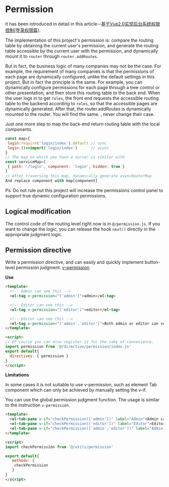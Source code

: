 # Permission

It has been introduced in detail in this article--[基于Vue2.0实现后台系统权限控制(登录权限篇)](https://juejin.im/post/5a97e41bf265da23a048fa20).

The implementation of this project's permission is: compare the routing table by obtaining the current user's permission, and generate the routing table accessible by the current user with the permission, and dynamically mount it to `router` through `router.addRoutes`.

But in fact, the business logic of many companies may not be the case. For example, the requirement of many companies is that the permissions of each page are dynamically configured, unlike the default settings in this project. But in fact the principle is the same. For example, you can dynamically configure permissions for each page through a tree control or other presentation, and then store this routing table to the back end. When the user logs in to get `roles`, the front end requests the accessible routing table to the backend according to `roles`, so that the accessible pages are dynamically generated. After that, the router.addRoutes is dynamically mounted to the router. You will find the same. , never change their case.

Just one more step to map the back-end return routing table with the local components.

```js
const map={
 login:require('login/index').default // sync
 login:()=>import('login/index')      // async
}
// The map on which you have a server is similar with
const serviceMap=[
 { path: '/login', component: 'login', hidden: true }
]
// After traversing this map, dynamically generate asyncRouterMap
And replace component with map[component]
```

Ps: Do not rule out this project will increase the permissions control panel to support true dynamic configuration permissions.

## Logical modification

The control code of the routing level right now is in `@/permission.js`. If you want to change the logic, you can release the hook `next()` directly in the appropriate judgment logic.

## Permission directive

Write a permission directive, and can easily and quickly implement button-level permission judgment. [v-permission](https://github.com/mgbq/nx-admin/tree/master/src/directive/permission)

**Use**

```html
<template>
  <!-- Admin can see this -->
  <el-tag v-permission="['admin']">admin</el-tag>

  <!-- Editor can see this -->
  <el-tag v-permission="['editor']">editor</el-tag>

  <!-- Editor can see this -->
  <el-tag v-permission="['admin','editor']">Both admin or editor can see this</el-tag>
</template>

<script>
// Of course you can also register it for the sake of convenience.
import permission from '@/directive/permission/index.js'
export default{
  directives: { permission }
}
</script>
```

**Limitations**

In some cases it is not suitable to use v-permission, such as element Tab component which can only be achieved by manually setting the v-if.

You can use the global permission judgment function. The usage is similar to the instruction `v-permission`.

```html
<template>
  <el-tab-pane v-if="checkPermission(['admin'])" label="Admin">Admin can see this</el-tab-pane>
  <el-tab-pane v-if="checkPermission(['editor'])" label="Editor">Editor can see this</el-tab-pane>
  <el-tab-pane v-if="checkPermission(['admin','editor'])" label="Admin-OR-Editor">Both admin or editor can see this</el-tab-pane>
</template>

<script>
import checkPermission from '@/utils/permission'

export default{
   methods: {
    checkPermission
   }
}
</script>
```
